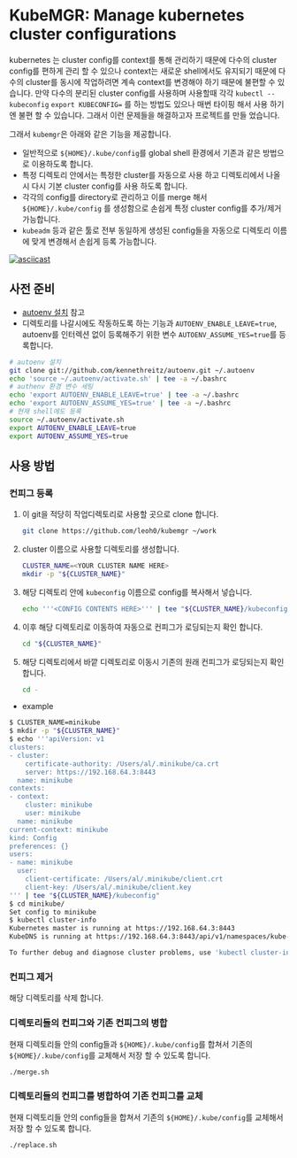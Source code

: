 # KubeMGR: Manage kubernetes cluster configurations

kubernetes 는 cluster config를 context를 통해 관리하기 때문에 다수의 cluster config를 편하게 관리 할 수 있으나 context는 새로운 shell에서도 유지되기 때문에 다수의 cluster를 동시에 작업하려면 계속 context를 변경해야 하기 때문에 불편할 수 있습니다. 만약 다수의 분리된 cluster config를 사용하며 사용할때 각각 `kubectl --kubeconfig` `export KUBECONFIG=` 를 하는 방법도 있으나 매번 타이핑 해서 사용 하기엔 불편 할 수 있습니다. 그래서 이런 문제들을 해결하고자 프로젝트를 만들 었습니다.

그래서 `kubemgr`은 아래와 같은 기능을 제공합니다.

* 일반적으로 `${HOME}/.kube/config`를 global shell 환경에서 기존과 같은 방법으로 이용하도록 합니다.
* 특정 디렉토리 안에서는 특정한 cluster를 자동으로 사용 하고 디렉토리에서 나올 시 다시 기본 cluster config를 사용 하도록 합니다.
* 각각의 config를 directory로 관리하고 이를 merge 해서 `${HOME}/.kube/config` 를 생성함으로 손쉽게 특정 cluster config를 추가/제거 가능합니다.
* `kubeadm` 등과 같은 툴로 전부 동일하게 생성된 config들을 자동으로 디렉토리 이름에 맞게 변경해서 손쉽게 등록 가능합니다.

[![asciicast](https://asciinema.org/a/220863.svg)](https://asciinema.org/a/220863)

## 사전 준비

* [autoenv 설치](https://github.com/kennethreitz/autoenv) 참고
* 디렉토리를 나갈시에도 작동하도록 하는 기능과 `AUTOENV_ENABLE_LEAVE=true`, autoenv를 인터렉션 없이 등록해주기 위한 변수 `AUTOENV_ASSUME_YES=true`를 등록합니다.

```bash
# autoenv 설치
git clone git://github.com/kennethreitz/autoenv.git ~/.autoenv
echo 'source ~/.autoenv/activate.sh' | tee -a ~/.bashrc
# authenv 환경 변수 세팅
echo 'export AUTOENV_ENABLE_LEAVE=true' | tee -a ~/.bashrc
echo 'export AUTOENV_ASSUME_YES=true' | tee -a ~/.bashrc
# 현재 shell에도 등록
source ~/.autoenv/activate.sh
export AUTOENV_ENABLE_LEAVE=true
export AUTOENV_ASSUME_YES=true
```

## 사용 방법

### 컨피그 등록

1. 이 git을 적당히 작업디렉토리로 사용할 곳으로 clone 합니다.

    ```bash
    git clone https://github.com/leoh0/kubemgr ~/work
    ```

1. cluster 이름으로 사용할 디렉토리를 생성합니다.

    ```bash
    CLUSTER_NAME=<YOUR CLUSTER NAME HERE>
    mkdir -p "${CLUSTER_NAME}"
    ```

1. 해당 디렉토리 안에 `kubeconfig` 이름으로 config를 복사해서 넣습니다.

    ```bash
    echo '''<CONFIG CONTENTS HERE>''' | tee "${CLUSTER_NAME}/kubeconfig"
    ```

1. 이후 해당 디렉토리로 이동하여 자동으로 컨피그가 로딩되는지 확인 합니다.

    ```bash
    cd "${CLUSTER_NAME}"
    ```

1. 해당 디렉토리에서 바깥 디렉토리로 이동시 기존의 원래 컨피그가 로딩되는지 확인 합니다.

    ```bash
    cd -
    ```

* example

```bash
$ CLUSTER_NAME=minikube
$ mkdir -p "${CLUSTER_NAME}"
$ echo '''apiVersion: v1
clusters:
- cluster:
    certificate-authority: /Users/al/.minikube/ca.crt
    server: https://192.168.64.3:8443
  name: minikube
contexts:
- context:
    cluster: minikube
    user: minikube
  name: minikube
current-context: minikube
kind: Config
preferences: {}
users:
- name: minikube
  user:
    client-certificate: /Users/al/.minikube/client.crt
    client-key: /Users/al/.minikube/client.key
''' | tee "${CLUSTER_NAME}/kubeconfig"
$ cd minikube/
Set config to minikube
$ kubectl cluster-info
Kubernetes master is running at https://192.168.64.3:8443
KubeDNS is running at https://192.168.64.3:8443/api/v1/namespaces/kube-system/services/kube-dns:dns/proxy

To further debug and diagnose cluster problems, use 'kubectl cluster-info dump'.
```

### 컨피그 제거

해당 디렉토리를 삭제 합니다.

### 디렉토리들의 컨피그와 기존 컨피그의 병합

현재 디렉토리들 안의 config들과 `${HOME}/.kube/config`를 합쳐서 기존의 `${HOME}/.kube/config`를 교체해서 저장 할 수 있도록 합니다.

```bash
./merge.sh
```

### 디렉토리들의 컨피그를 병합하여 기존 컨피그를 교체

현재 디렉토리들 안의 config들을 합쳐서 기존의 `${HOME}/.kube/config`를 교체해서 저장 할 수 있도록 합니다.

```bash
./replace.sh
```
